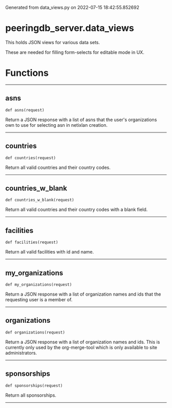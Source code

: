 Generated from data_views.py on 2022-07-15 18:42:55.852692

# peeringdb_server.data_views

This holds JSON views for various data sets.

These are needed for filling form-selects for editable
mode in UX.

# Functions
---

## asns
`def asns(request)`

Return a JSON response with a list of asns that the user's
organizations own to use for selecting asn in netixlan
creation.

---
## countries
`def countries(request)`

Return all valid countries and their country codes.

---
## countries_w_blank
`def countries_w_blank(request)`

Return all valid countries and their country codes with a blank field.

---
## facilities
`def facilities(request)`

Return all valid facilities with id and name.

---
## my_organizations
`def my_organizations(request)`

Return a JSON response with a list of organization names and ids
that the requesting user is a member of.

---
## organizations
`def organizations(request)`

Return a JSON response with a list of organization names and ids.
This is currently only used by the org-merge-tool which is only
available to site administrators.

---
## sponsorships
`def sponsorships(request)`

Return all sponsorships.

---